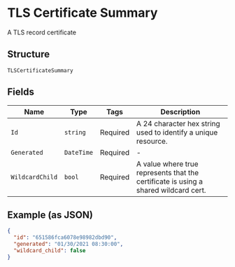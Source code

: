 
# TLS Certificate Summary

A TLS record certificate

## Structure

`TLSCertificateSummary`

## Fields

| Name | Type | Tags | Description |
|  --- | --- | --- | --- |
| `Id` | `string` | Required | A 24 character hex string used to identify a unique resource. |
| `Generated` | `DateTime` | Required | - |
| `WildcardChild` | `bool` | Required | A value where true represents that the certificate is using a shared wildcard cert. |

## Example (as JSON)

```json
{
  "id": "651586fca6078e98982dbd90",
  "generated": "01/30/2021 08:30:00",
  "wildcard_child": false
}
```


